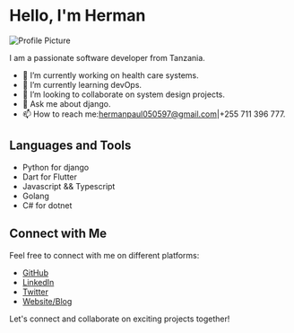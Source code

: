 # Hello, I'm Herman

![Profile Picture](https://unsplash.com/photos/a-person-typing-on-a-laptop-computer-on-a-desk-Uhx-gHPpCDg) <!-- Replace with the URL to your profile picture -->

I am a passionate software developer from Tanzania. 

- 🔭 I’m currently working on health care systems.
- 🌱 I’m currently learning devOps.
- 👯 I’m looking to collaborate on system design projects.
- 💬 Ask me about django.
- 📫 How to reach me:hermanpaul050597@gmail.com|+255 711 396 777.



## Languages and Tools

- Python for django
- Dart for Flutter
- Javascript && Typescript
- Golang
- C# for dotnet

## Connect with Me

Feel free to connect with me on different platforms:

- [GitHub](https://github.com/wizely99)
- [LinkedIn](https://www.linkedin.com/in/herman-paul-72b833189/)
- [Twitter](https://twitter.com/wizely99)
- [Website/Blog](https://www.memplas.com)

Let's connect and collaborate on exciting projects together!

